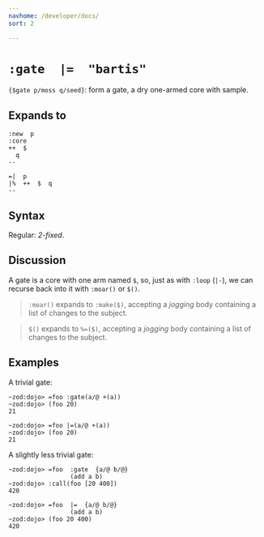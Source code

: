 ```yaml
---
navhome: /developer/docs/
sort: 2

---
```


# `:gate  |=  "bartis"` 

`{$gate p/moss q/seed}`: form a gate, a dry one-armed core with sample.

## Expands to

```
:new  p
:core
++  $
  q
--
```

```
=|  p
|%  ++  $  q
--
```

## Syntax

Regular: *2-fixed*.

## Discussion

A gate is a core with one arm named `$`, so, just as with `:loop` (`|-`),
we can recurse back into it with `:moar()` or `$()`.


> `:moar()` expands to `:make($)`, accepting a *jogging* body containing a list
> of changes to the subject.

> `$()` expands to `%=($)`, accepting a *jogging* body containing a
> list of changes to the subject.

## Examples

A trivial gate:

```
~zod:dojo> =foo :gate(a/@ +(a))
~zod:dojo> (foo 20)
21
```

```
~zod:dojo> =foo |=(a/@ +(a))
~zod:dojo> (foo 20)
21
```

A slightly less trivial gate:

```
~zod:dojo> =foo  :gate  {a/@ b/@}
                 (add a b)
~zod:dojo> :call(foo [20 400])
420
```

```
~zod:dojo> =foo  |=  {a/@ b/@}
                 (add a b)
~zod:dojo> (foo 20 400)
420
```
